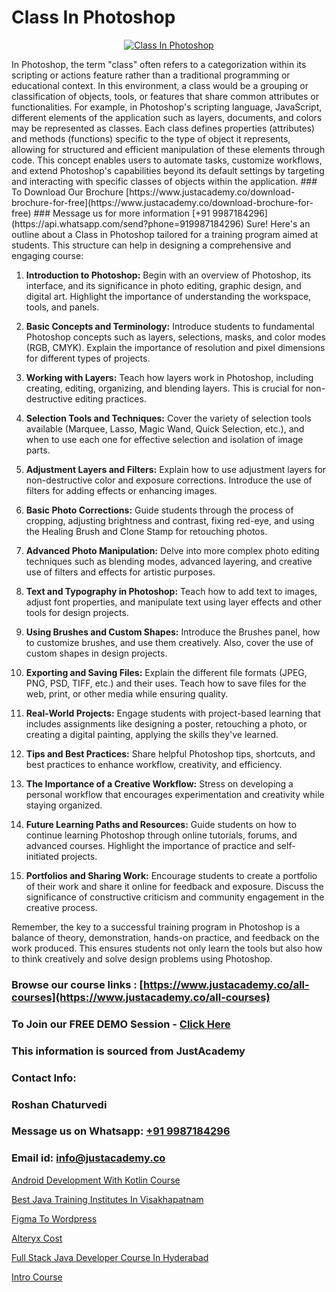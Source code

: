 # Class In Photoshop

<p align="center">
  <a href="https://justacademy.co/course-detail/photoshop-training">
    <img src="https://justacademy.co/storage2/course_image/1676637576_course_image.webp" alt="Class In Photoshop">
  </a>
</p>
In Photoshop, the term "class" often refers to a categorization within its scripting or actions feature rather than a traditional programming or educational context. In this environment, a class would be a grouping or classification of objects, tools, or features that share common attributes or functionalities. For example, in Photoshop's scripting language, JavaScript, different elements of the application such as layers, documents, and colors may be represented as classes. Each class defines properties (attributes) and methods (functions) specific to the type of object it represents, allowing for structured and efficient manipulation of these elements through code. This concept enables users to automate tasks, customize workflows, and extend Photoshop's capabilities beyond its default settings by targeting and interacting with specific classes of objects within the application.
### To Download Our Brochure [https://www.justacademy.co/download-brochure-for-free](https://www.justacademy.co/download-brochure-for-free)
### Message us for more information [+91 9987184296](https://api.whatsapp.com/send?phone=919987184296)
Sure! Here's an outline about a Class in Photoshop tailored for a training program aimed at students. This structure can help in designing a comprehensive and engaging course:

1) **Introduction to Photoshop:** Begin with an overview of Photoshop, its interface, and its significance in photo editing, graphic design, and digital art. Highlight the importance of understanding the workspace, tools, and panels.

2) **Basic Concepts and Terminology:** Introduce students to fundamental Photoshop concepts such as layers, selections, masks, and color modes (RGB, CMYK). Explain the importance of resolution and pixel dimensions for different types of projects.

3) **Working with Layers:** Teach how layers work in Photoshop, including creating, editing, organizing, and blending layers. This is crucial for non-destructive editing practices.

4) **Selection Tools and Techniques:** Cover the variety of selection tools available (Marquee, Lasso, Magic Wand, Quick Selection, etc.), and when to use each one for effective selection and isolation of image parts.

5) **Adjustment Layers and Filters:** Explain how to use adjustment layers for non-destructive color and exposure corrections. Introduce the use of filters for adding effects or enhancing images.

6) **Basic Photo Corrections:** Guide students through the process of cropping, adjusting brightness and contrast, fixing red-eye, and using the Healing Brush and Clone Stamp for retouching photos.

7) **Advanced Photo Manipulation:** Delve into more complex photo editing techniques such as blending modes, advanced layering, and creative use of filters and effects for artistic purposes.

8) **Text and Typography in Photoshop:** Teach how to add text to images, adjust font properties, and manipulate text using layer effects and other tools for design projects.

9) **Using Brushes and Custom Shapes:** Introduce the Brushes panel, how to customize brushes, and use them creatively. Also, cover the use of custom shapes in design projects.

10) **Exporting and Saving Files:** Explain the different file formats (JPEG, PNG, PSD, TIFF, etc.) and their uses. Teach how to save files for the web, print, or other media while ensuring quality.

11) **Real-World Projects:** Engage students with project-based learning that includes assignments like designing a poster, retouching a photo, or creating a digital painting, applying the skills they've learned.

12) **Tips and Best Practices:** Share helpful Photoshop tips, shortcuts, and best practices to enhance workflow, creativity, and efficiency.

13) **The Importance of a Creative Workflow:** Stress on developing a personal workflow that encourages experimentation and creativity while staying organized.

14) **Future Learning Paths and Resources:** Guide students on how to continue learning Photoshop through online tutorials, forums, and advanced courses. Highlight the importance of practice and self-initiated projects.

15) **Portfolios and Sharing Work:** Encourage students to create a portfolio of their work and share it online for feedback and exposure. Discuss the significance of constructive criticism and community engagement in the creative process.

Remember, the key to a successful training program in Photoshop is a balance of theory, demonstration, hands-on practice, and feedback on the work produced. This ensures students not only learn the tools but also how to think creatively and solve design problems using Photoshop.

### Browse our course links : [https://www.justacademy.co/all-courses](https://www.justacademy.co/all-courses) 
### To Join our FREE DEMO Session - [Click Here](https://www.justacademy.co/register-for-course-demo)


### This information is sourced from JustAcademy
### Contact Info:
### Roshan Chaturvedi
### Message us on Whatsapp: [+91 9987184296](https://api.whatsapp.com/send?phone=919987184296)
### Email id: [info@justacademy.co](mailto:info@justacademy.co)
                
[Android Development With Kotlin Course](https://www.linkedin.com/pulse/android-development-kotlin-course-justacademy-sqmac/)

[Best Java Training Institutes In Visakhapatnam](https://www.linkedin.com/pulse/best-java-training-institutes-visakhapatnam-justacademy-thane-lokte?trackingId=rSPAYVaAn80G%2Bqscn2hiDg%3D%3D&lipi=urn%3Ali%3Apage%3Ad_flagship3_company_admin%3B8x4oZRFoSmO4CZ5ThOfedg%3D%3D)

[Figma To Wordpress](https://medium.com/@mahi3106/figma-to-wordpress-101ce7aab4aa)

[Alteryx Cost](https://medium.com/@prempja40/alteryx-cost-58722063ad01)

[Full Stack Java Developer Course In Hyderabad](https://justacademyin.github.io/justacademy/full-stack-java-developer-course-in-hyderabad)

[Intro Course](https://justacademyin.github.io/justacademy/intro-course)

